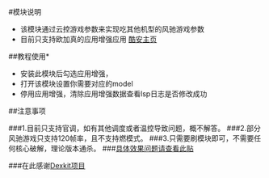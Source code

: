 
#模块说明


- 该模块通过云控游戏参数来实现吃其他机型的风驰游戏参数
- 目前只支持欧加真的应用增强应用
[酷安主页](http://www.coolapk.com/u/1094958)


##教程使用*
- 安装此模块后勾选应用增强，
- 打开该模块设置你需要对应的model
- 停用应用增强，清除应用增强数据查看lsp日志是否修改成功

##注意事项


###1.目前只支持官调，如有其他调度或者温控导致问题，概不解答。
###2.部分风驰游戏只支持120帧率，且不支持燃模式。
###3.只需要刷模块即可，不需要任何核心破解，理论版本通杀。
###[具体效果问题请查看此贴](https://www.coolapk.com/feed/64599513?shareKey=OTFjNjY2YjQ1MGQxNjgzMDRiZjY~&shareUid=1094958&shareFrom=com.coolapk.market_15.3.1)

###在此感谢[Dexkit项目](https://luckypray.org/DexKit/)

